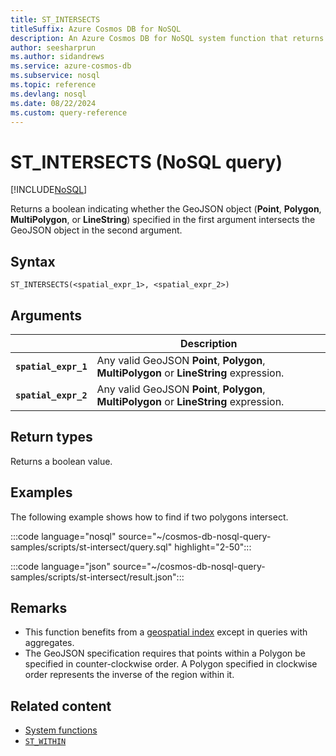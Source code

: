```yaml
---
title: ST_INTERSECTS
titleSuffix: Azure Cosmos DB for NoSQL
description: An Azure Cosmos DB for NoSQL system function that returns whether two GeoJSON objects intersect.
author: seesharprun
ms.author: sidandrews
ms.service: azure-cosmos-db
ms.subservice: nosql
ms.topic: reference
ms.devlang: nosql
ms.date: 08/22/2024
ms.custom: query-reference
---
```


# ST_INTERSECTS (NoSQL query)

[!INCLUDE[NoSQL](../../includes/appliesto-nosql.md)]

Returns a boolean indicating whether the GeoJSON object (**Point**, **Polygon**, **MultiPolygon**, or **LineString**) specified in the first argument intersects the GeoJSON object in the second argument.  

## Syntax

```nosql
ST_INTERSECTS(<spatial_expr_1>, <spatial_expr_2>)  
```  

## Arguments

| | Description |
| --- | --- |
| **`spatial_expr_1`** | Any valid GeoJSON **Point**, **Polygon**, **MultiPolygon** or **LineString** expression. |
| **`spatial_expr_2`** | Any valid GeoJSON **Point**, **Polygon**, **MultiPolygon** or **LineString** expression. |

## Return types

Returns a boolean value.  

## Examples

The following example shows how to find if two polygons intersect.

:::code language="nosql" source="~/cosmos-db-nosql-query-samples/scripts/st-intersect/query.sql" highlight="2-50":::

:::code language="json" source="~/cosmos-db-nosql-query-samples/scripts/st-intersect/result.json":::

## Remarks

- This function benefits from a [geospatial index](../../index-policy.md#spatial-indexes) except in queries with aggregates.
- The GeoJSON specification requires that points within a Polygon be specified in counter-clockwise order. A Polygon specified in clockwise order represents the inverse of the region within it.

## Related content

- [System functions](system-functions.yml)
- [`ST_WITHIN`](st-within.md)

